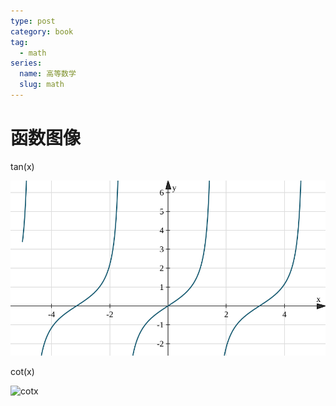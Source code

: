 ```yaml
---
type: post
category: book
tag:
  - math
series:
  name: 高等数学
  slug: math
---
```


# 函数图像

tan(x)

![tanx](./2021-04-22-tan.svg)

cot(x)

![cotx](./2021-04-22-cot.svg)
